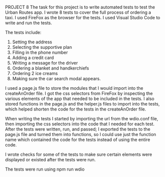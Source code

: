 PROJECT 8
The task for this project is to write automated tests to test the Urban Routes app. I wrote 8 tests to cover the full process of ordering a taxi. I used FireFox as the browser for the tests. I used Visual Studio Code to write and run the tests.

The tests include:
1. Setting the address
2. Selecting the supportive plan
3. Filling in the phone number
4. Adding a credit card
5. Writing a message for the driver
6. Ordering a blanket and handkerchiefs
7. Ordering 2 ice creams
8. Making sure the car search modal appears.

I used a page.js file to store the modules that I would import into the createAnOrder file. I got the css selectors from FireFox by inspecting the various elements of the app that needed to be included in the tests. I also stored functions in the page.js and the helper.js files to import into the tests, which helped shorten the code for the tests in the createAnOrder file. 

When writing the tests I started by importing the url from the wdio.conf file, then importing the css selectors into the code that I needed for each test. After the tests were written, run, and passed; I exported the tests to the page.js file and turned them into functions, so I could use just the function name which contained the code for the tests instead of using the entire code. 

I wrote checks for some of the tests to make sure certain elements were displayed or existed after the tests were run.

The tests were run using npm run wdio